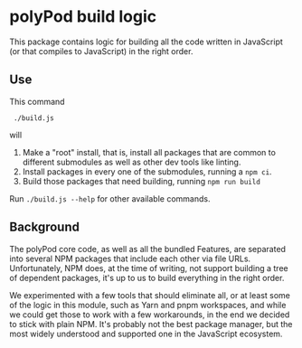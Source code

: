 # polyPod build logic

This package contains logic for building all the code written in JavaScript (or
that compiles to JavaScript) in the right order.

## Use

This command

     ./build.js

will

1. Make a "root" install, that is, install all packages that are common to different
   submodules as well as other dev tools like linting.
2. Install packages in every one of the submodules, running a `npm ci`.
3. Build those packages that need building, running `npm run build`

Run `./build.js --help` for other available commands.

## Background

The polyPod core code, as well as all the bundled Features, are separated into
several NPM packages that include each other via file URLs. Unfortunately, NPM
does, at the time of writing, not support building a tree of dependent packages,
it's up to us to build everything in the right order.

We experimented with a few tools that should eliminate all, or at least some of
the logic in this module, such as Yarn and pnpm workspaces, and while we could
get those to work with a few workarounds, in the end we decided to stick with
plain NPM. It's probably not the best package manager, but the most widely
understood and supported one in the JavaScript ecosystem.
